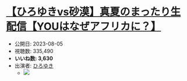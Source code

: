 # [【ひろゆきvs砂漠】真夏のまったり生配信【YOUはなぜアフリカに？】](https://www.youtube.com/watch?v=cavQIeQEPAc)
-   公開日: 2023-08-05
-   視聴数: 335,490
-   **いいね数: 3,630**
-   出演者: [ひろゆき](/rehacq_fan/people/ひろゆき "wikilink")
    - [![](https://img.youtube.com/vi/cavQIeQEPAc/hqdefault.jpg)](https://www.youtube.com/watch?v=cavQIeQEPAc)
